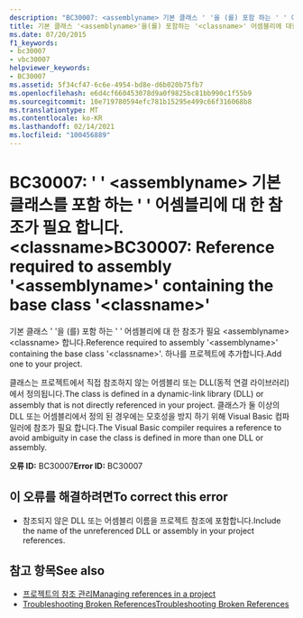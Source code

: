 ```yaml
---
description: "BC30007: <assemblyname> 기본 클래스 ' '을 (를) 포함 하는 ' ' 어셈블리에 필요한 참조에 대해 자세히 알아보세요. <classname>"
title: 기본 클래스 '<assemblyname>'을(를) 포함하는 '<classname>' 어셈블리에 대한 참조가 필요합니다.
ms.date: 07/20/2015
f1_keywords:
- bc30007
- vbc30007
helpviewer_keywords:
- BC30007
ms.assetid: 5f34cf47-6c6e-4954-bd8e-d6b020b75fb7
ms.openlocfilehash: e6d4cf660453078d9a0f9825bc81bb990c1f55b9
ms.sourcegitcommit: 10e719780594efc781b15295e499c66f316068b8
ms.translationtype: MT
ms.contentlocale: ko-KR
ms.lasthandoff: 02/14/2021
ms.locfileid: "100456889"
---
```

# <a name="bc30007-reference-required-to-assembly-assemblyname-containing-the-base-class-classname"></a><span data-ttu-id="12a1e-103">BC30007: ' ' \<assemblyname> 기본 클래스를 포함 하는 ' ' 어셈블리에 대 한 참조가 필요 합니다. \<classname></span><span class="sxs-lookup"><span data-stu-id="12a1e-103">BC30007: Reference required to assembly '\<assemblyname>' containing the base class '\<classname>'</span></span>

<span data-ttu-id="12a1e-104">기본 클래스 ' '을 (를) 포함 하는 ' ' 어셈블리에 대 한 참조가 필요 \<assemblyname> \<classname> 합니다.</span><span class="sxs-lookup"><span data-stu-id="12a1e-104">Reference required to assembly '\<assemblyname>' containing the base class '\<classname>'.</span></span> <span data-ttu-id="12a1e-105">하나를 프로젝트에 추가합니다.</span><span class="sxs-lookup"><span data-stu-id="12a1e-105">Add one to your project.</span></span>

 <span data-ttu-id="12a1e-106">클래스는 프로젝트에서 직접 참조하지 않는 어셈블리 또는 DLL(동적 연결 라이브러리)에서 정의됩니다.</span><span class="sxs-lookup"><span data-stu-id="12a1e-106">The class is defined in a dynamic-link library (DLL) or assembly that is not directly referenced in your project.</span></span> <span data-ttu-id="12a1e-107">클래스가 둘 이상의 DLL 또는 어셈블리에서 정의 된 경우에는 모호성을 방지 하기 위해 Visual Basic 컴파일러에 참조가 필요 합니다.</span><span class="sxs-lookup"><span data-stu-id="12a1e-107">The Visual Basic compiler requires a reference to avoid ambiguity in case the class is defined in more than one DLL or assembly.</span></span>

 <span data-ttu-id="12a1e-108">**오류 ID:** BC30007</span><span class="sxs-lookup"><span data-stu-id="12a1e-108">**Error ID:** BC30007</span></span>

## <a name="to-correct-this-error"></a><span data-ttu-id="12a1e-109">이 오류를 해결하려면</span><span class="sxs-lookup"><span data-stu-id="12a1e-109">To correct this error</span></span>

- <span data-ttu-id="12a1e-110">참조되지 않은 DLL 또는 어셈블리 이름을 프로젝트 참조에 포함합니다.</span><span class="sxs-lookup"><span data-stu-id="12a1e-110">Include the name of the unreferenced DLL or assembly in your project references.</span></span>

## <a name="see-also"></a><span data-ttu-id="12a1e-111">참고 항목</span><span class="sxs-lookup"><span data-stu-id="12a1e-111">See also</span></span>

- [<span data-ttu-id="12a1e-112">프로젝트의 참조 관리</span><span class="sxs-lookup"><span data-stu-id="12a1e-112">Managing references in a project</span></span>](/visualstudio/ide/managing-references-in-a-project)
- [<span data-ttu-id="12a1e-113">Troubleshooting Broken References</span><span class="sxs-lookup"><span data-stu-id="12a1e-113">Troubleshooting Broken References</span></span>](/visualstudio/ide/troubleshooting-broken-references)
